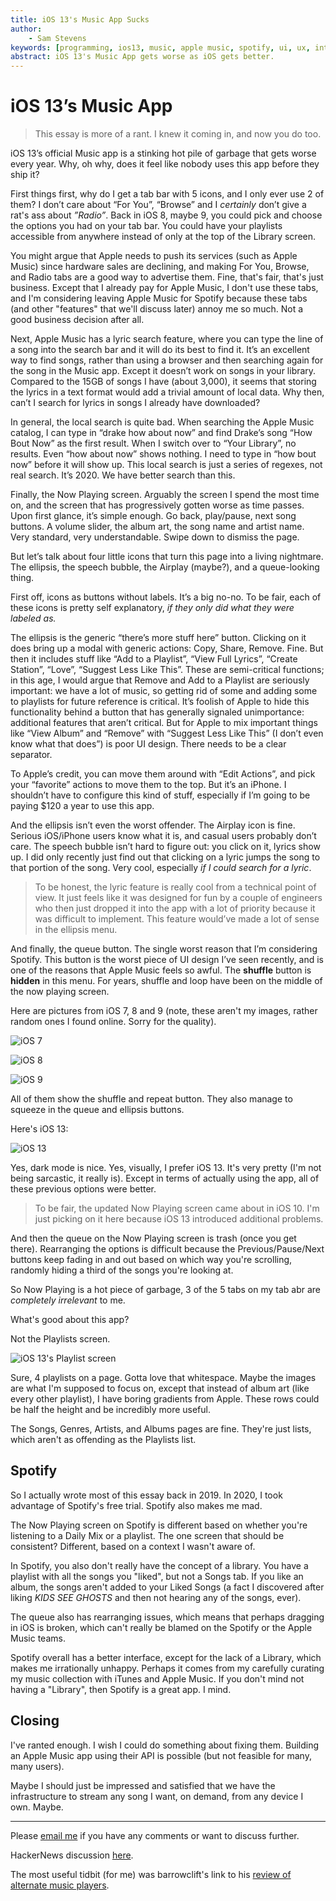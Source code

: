 ```yaml
---
title: iOS 13's Music App Sucks
author:
    - Sam Stevens
keywords: [programming, ios13, music, apple music, spotify, ui, ux, interface, design, visual design]
abstract: iOS 13's Music App gets worse as iOS gets better.
---
```


# iOS 13’s Music App

> This essay is more of a rant. I knew it coming in, and now you do too.

iOS 13’s official Music app is a stinking hot pile of garbage that gets worse every year. Why, oh why, does it feel like nobody uses this app before they ship it?

First things first, why do I get a tab bar with 5 icons, and I only ever use 2 of them? I don’t care about “For You”, “Browse” and I *certainly* don’t give a rat's ass about *”Radio”*. Back in iOS 8, maybe 9, you could pick and choose the options you had on your tab bar. You could have your playlists accessible from anywhere instead of only at the top of the Library screen. 

You might argue that Apple needs to push its services (such as Apple Music) since hardware sales are declining, and making For You, Browse, and Radio tabs are a good way to advertise them. Fine, that's fair, that's just business. Except that I already pay for Apple Music, I don't use these tabs, and I'm considering leaving Apple Music for Spotify because these tabs (and other "features" that we'll discuss later) annoy me so much. Not a good business decision after all.

Next, Apple Music has a lyric search feature, where you can type the line of a song into the search bar and it will do its best to find it. It’s an excellent way to find songs, rather than using a browser and then searching again for the song in the Music app. Except it doesn’t work on songs in your library. Compared to the 15GB of songs I have (about 3,000), it seems that storing the lyrics in a text format would add a trivial amount of local data. Why then, can’t I search for lyrics in songs I already have downloaded?

In general, the local search is quite bad. When searching the Apple Music catalog, I can type in “drake how about now” and find Drake’s song “How Bout Now” as the first result. When I switch over to “Your Library”, no results. Even “how about now” shows nothing. I need to type in “how bout now” before it will show up. This local search is just a series of regexes, not real search. It’s 2020. We have better search than this.

Finally, the Now Playing screen. Arguably the screen I spend the most time on, and the screen that has progressively gotten worse as time passes. Upon first glance, it’s simple enough. Go back, play/pause, next song buttons. A volume slider, the album art, the song name and artist name. Very standard, very understandable. Swipe down to dismiss the page. 

But let’s talk about four little icons that turn this page into a living nightmare. The ellipsis, the speech bubble, the Airplay (maybe?), and a queue-looking thing. 

First off, icons as buttons without labels. It’s a big no-no. To be fair, each of these icons is pretty self explanatory, *if they only did what they were labeled as.* 

The ellipsis is the generic “there’s more stuff here” button. Clicking on it does bring up a modal with generic actions: Copy, Share, Remove. Fine. But then it includes stuff like “Add to a Playlist”, “View Full Lyrics”, “Create Station”, “Love”, “Suggest Less Like This”. These are semi-critical functions; in this age, I would argue that Remove and Add to a Playlist are seriously important: we have a lot of music, so getting rid of some and adding some to playlists for future reference is critical. It’s foolish of Apple to hide this functionality behind a button that has generally signaled unimportance: additional features that aren’t critical. But for Apple to mix important things like “View Album” and “Remove” with “Suggest Less Like This” (I don’t even know what that does”) is poor UI design. There needs to be a clear separator. 

To Apple’s credit, you can move them around with “Edit Actions”, and pick your “favorite” actions to move them to the top. But it’s an iPhone. I shouldn’t have to configure this kind of stuff, especially if I’m going to be paying $120 a year to use this app.

And the ellipsis isn’t even the worst offender. The Airplay icon is fine. Serious iOS/iPhone users know what it is, and casual users probably don’t care. The speech bubble isn’t hard to figure out: you click on it, lyrics show up. I did only recently just find out that clicking on a lyric jumps the song to that portion of the song. Very cool, especially *if I could search for a lyric*. 

> To be honest, the lyric feature is really cool from a technical point of view. It just feels like it was designed for fun by a couple of engineers who then just dropped it into the app with a lot of priority because it was difficult to implement. This feature would’ve made a lot of sense in the ellipsis menu. 

And finally, the queue button. The single worst reason that I’m considering Spotify. This button is the worst piece of UI design I’ve seen recently, and is one of the reasons that Apple Music feels so awful. The **shuffle** button is **hidden** in this menu. For years, shuffle and loop have been on the middle of the now playing screen.

Here are pictures from iOS 7, 8 and 9 (note, these aren't my images, rather random ones I found online. Sorry for the quality).

![iOS 7](/images/ios-music/7.png)

![iOS 8](/images/ios-music/8.png)

![iOS 9](/images/ios-music/9.png)

All of them show the shuffle and repeat button. They also manage to squeeze in the queue and ellipsis buttons. 

Here's iOS 13:

![iOS 13](/images/ios-music/13.png)

Yes, dark mode is nice. Yes, visually, I prefer iOS 13. It's very pretty (I'm not being sarcastic, it really is). Except in terms of actually using the app, all of these previous options were better. 

> To be fair, the updated Now Playing screen came about in iOS 10. I'm just picking on it here because iOS 13 introduced additional problems.

And then the queue on the Now Playing screen is trash (once you get there). Rearranging the options is difficult because the Previous/Pause/Next buttons keep fading in and out based on which way you're scrolling, randomly hiding a third of the songs you're looking at. 

So Now Playing is a hot piece of garbage, 3 of the 5 tabs on my tab abr are *completely irrelevant* to me.

What's good about this app?

Not the Playlists screen.

![iOS 13's Playlist screen](/images/ios-music/13-playlists.png)

Sure, 4 playlists on a page. Gotta love that whitespace. Maybe the images are what I'm supposed to focus on, except that instead of album art (like every other playlist), I have boring gradients from Apple. These rows could be half the height and be incredibly more useful.

The Songs, Genres, Artists, and Albums pages are fine. They're just lists, which aren't as offending as the Playlists list. 

## Spotify

So I actually wrote most of this essay back in 2019. In 2020, I took advantage of Spotify's free trial. Spotify also makes me mad. 

The Now Playing screen on Spotify is different based on whether you're listening to a Daily Mix or a playlist. The one screen that should be consistent? Different, based on a context I wasn't aware of. 

In Spotify, you also don't really have the concept of a library. You have a playlist with all the songs you "liked", but not a Songs tab. If you like an album, the songs aren't added to your Liked Songs (a fact I discovered after liking *KIDS SEE GHOSTS* and then not hearing any of the songs, ever). 

The queue also has rearranging issues, which means that perhaps dragging in iOS is broken, which can't really be blamed on the Spotify or the Apple Music teams.

Spotify overall has a better interface, except for the lack of a Library, which makes me irrationally unhappy. Perhaps it comes from my carefully curating my music collection with iTunes and Apple Music. If you don't mind not having a "Library", then Spotify is a great app. I mind.

## Closing

I've ranted enough. I wish I could do something about fixing them. Building an Apple Music app using their API is possible (but not feasible for many, many users). 

Maybe I should just be impressed and satisfied that we have the infrastructure to stream any song I want, on demand, from any device I own. Maybe.

---

Please [email me](mailto:samuel.robert.stevens@gmail.com) if you have any comments or want to discuss further.

HackerNews discussion [here](https://news.ycombinator.com/item?id=22181852).

The most useful tidbit (for me) was barrowclift's link to his [review of alternate music players](https://barrowclift.me/post/second-annual-ios-music-player-competition).